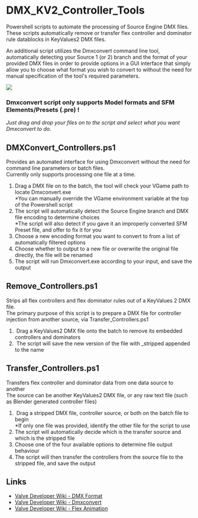 # DMX_KV2_Controller_Tools
Powershell scripts to automate the processing of Source Engine DMX files. \
These scripts automatically remove or transfer flex controller and dominator rule datablocks in KeyValues2 DMX files.

An additional script utilizes the Dmxconvert command line tool, automatically detecting your Source 1 (or 2) branch and the format of your provided DMX files in order to provide options in a GUI interface that simply allow you to choose what format you wish to convert to without the need for manual specification of the tool's required parameters.

<img src="https://i.imgur.com/Fxm6IGt.png">

### Dmxconvert script only supports Model formats and SFM Elements/Presets (.pre) !

*Just drag and drop your files on to the script and select what you want Dmxconvert to do.*

## DMXConvert_Controllers.ps1
Provides an automated interface for using Dmxconvert without the need for command line parameters or batch files. \
Currently only supports processing one file at a time.

1. Drag a DMX file on to the batch, the tool will check your VGame path to locate Dmxconvert.exe \
   *You can manually override the VGame environment variable at the top of the Powershell script
2. The script will automatically detect the Source Engine branch and DMX file encoding to determine choices \
   *The script will also detect if you gave it an improperly converted SFM Preset file, and offer to fix it for you
3. Choose a new encoding format you want to convert to from a list of automatically filtered options
4. Choose whether to output to a new file or overwrite the original file directly, the file will be renamed
5. The script will run Dmxconvert.exe according to your input, and save the output

## Remove_Controllers.ps1
Strips all flex controllers and flex dominator rules out of a KeyValues 2 DMX file. \
The primary purpose of this script is to prepare a DMX file for controller injection from another source, via Transfer_Controllers.ps1

1.  Drag a KeyValues2 DMX file onto the batch to remove its embedded controllers and dominators
2.  The script will save the new version of the file with _stripped appended to the name

## Transfer_Controllers.ps1
Transfers flex controller and dominator data from one data source to another \
The source can be another KeyValues2 DMX file, or any raw text file (such as Blender generated controller files)

1.  Drag a stripped DMX file, controller source, or both on the batch file to begin \
    *If only one file was provided, identify the other file for the script to use
2. The script will automatically decide which is the transfer source and which is the stripped file
3. Choose one of the four available options to determine file output behaviour
4. The script will then transfer the controllers from the source file to the stripped file, and save the output

## Links
- [Valve Developer Wiki - DMX Format](https://developer.valvesoftware.com/wiki/DMX)
- [Valve Developer Wiki - Dmxconvert](https://developer.valvesoftware.com/wiki/Dmxconvert)
- [Valve Developer Wiki - Flex Animation](https://developer.valvesoftware.com/wiki/Flex_animation#DMX_format)
